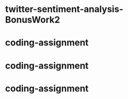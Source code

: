 # twitter-sentiment-analysis-BonusWork2
# coding-assignment
# coding-assignment
# coding-assignment
